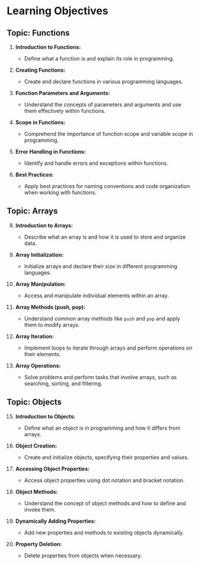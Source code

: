 # Learning Objectives

## Topic: Functions

1. **Introduction to Functions:** 
   - Define what a function is and explain its role in programming.

2. **Creating Functions:** 
   - Create and declare functions in various programming languages.

3. **Function Parameters and Arguments:** 
   - Understand the concepts of parameters and arguments and use them effectively within functions.

4. **Scope in Functions:** 
   - Comprehend the importance of function scope and variable scope in programming.

5. **Error Handling in Functions:** 
   - Identify and handle errors and exceptions within functions.

7. **Best Practices:** 
   - Apply best practices for naming conventions and code organization when working with functions.

## Topic: Arrays

8. **Introduction to Arrays:** 
   - Describe what an array is and how it is used to store and organize data.

9. **Array Initialization:** 
   - Initialize arrays and declare their size in different programming languages.

10. **Array Manipulation:** 
    - Access and manipulate individual elements within an array.

11. **Array Methods (push, pop):** 
    - Understand common array methods like `push` and `pop` and apply them to modify arrays.

12. **Array Iteration:** 
    - Implement loops to iterate through arrays and perform operations on their elements.

13. **Array Operations:** 
    - Solve problems and perform tasks that involve arrays, such as searching, sorting, and filtering.


## Topic: Objects

15. **Introduction to Objects:** 
    - Define what an object is in programming and how it differs from arrays.

16. **Object Creation:** 
    - Create and initialize objects, specifying their properties and values.

17. **Accessing Object Properties:** 
    - Access object properties using dot notation and bracket notation.

18. **Object Methods:** 
    - Understand the concept of object methods and how to define and invoke them.

19. **Dynamically Adding Properties:** 
    - Add new properties and methods to existing objects dynamically.

20. **Property Deletion:** 
    - Delete properties from objects when necessary.
    